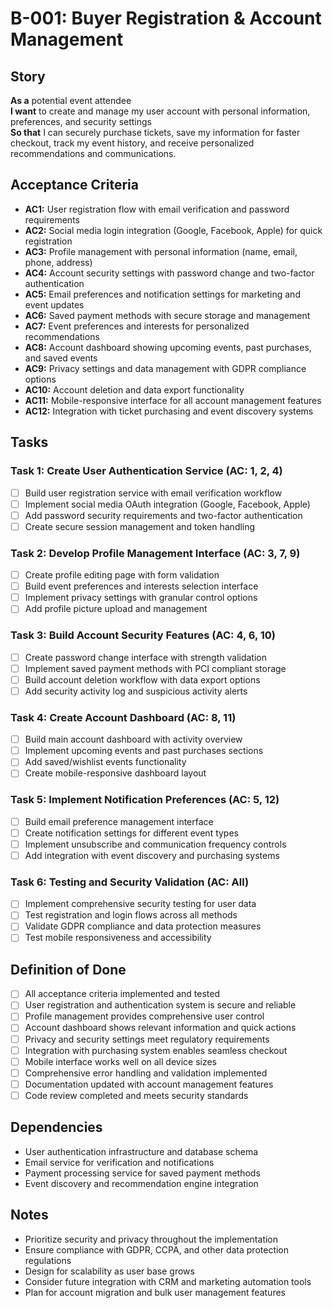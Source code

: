 # B-001: Buyer Registration & Account Management

## Story

**As a** potential event attendee  
**I want** to create and manage my user account with personal information, preferences, and security settings  
**So that** I can securely purchase tickets, save my information for faster checkout, track my event history, and receive personalized recommendations and communications.

## Acceptance Criteria

- **AC1:** User registration flow with email verification and password requirements
- **AC2:** Social media login integration (Google, Facebook, Apple) for quick registration
- **AC3:** Profile management with personal information (name, email, phone, address)
- **AC4:** Account security settings with password change and two-factor authentication
- **AC5:** Email preferences and notification settings for marketing and event updates
- **AC6:** Saved payment methods with secure storage and management
- **AC7:** Event preferences and interests for personalized recommendations
- **AC8:** Account dashboard showing upcoming events, past purchases, and saved events
- **AC9:** Privacy settings and data management with GDPR compliance options
- **AC10:** Account deletion and data export functionality
- **AC11:** Mobile-responsive interface for all account management features
- **AC12:** Integration with ticket purchasing and event discovery systems

## Tasks

### Task 1: Create User Authentication Service (AC: 1, 2, 4)
- [ ] Build user registration service with email verification workflow
- [ ] Implement social media OAuth integration (Google, Facebook, Apple)
- [ ] Add password security requirements and two-factor authentication
- [ ] Create secure session management and token handling

### Task 2: Develop Profile Management Interface (AC: 3, 7, 9)
- [ ] Create profile editing page with form validation
- [ ] Build event preferences and interests selection interface
- [ ] Implement privacy settings with granular control options
- [ ] Add profile picture upload and management

### Task 3: Build Account Security Features (AC: 4, 6, 10)
- [ ] Create password change interface with strength validation
- [ ] Implement saved payment methods with PCI compliant storage
- [ ] Build account deletion workflow with data export options
- [ ] Add security activity log and suspicious activity alerts

### Task 4: Create Account Dashboard (AC: 8, 11)
- [ ] Build main account dashboard with activity overview
- [ ] Implement upcoming events and past purchases sections
- [ ] Add saved/wishlist events functionality
- [ ] Create mobile-responsive dashboard layout

### Task 5: Implement Notification Preferences (AC: 5, 12)
- [ ] Build email preference management interface
- [ ] Create notification settings for different event types
- [ ] Implement unsubscribe and communication frequency controls
- [ ] Add integration with event discovery and purchasing systems

### Task 6: Testing and Security Validation (AC: All)
- [ ] Implement comprehensive security testing for user data
- [ ] Test registration and login flows across all methods
- [ ] Validate GDPR compliance and data protection measures
- [ ] Test mobile responsiveness and accessibility

## Definition of Done

- [ ] All acceptance criteria implemented and tested
- [ ] User registration and authentication system is secure and reliable
- [ ] Profile management provides comprehensive user control
- [ ] Account dashboard shows relevant information and quick actions
- [ ] Privacy and security settings meet regulatory requirements
- [ ] Integration with purchasing system enables seamless checkout
- [ ] Mobile interface works well on all device sizes
- [ ] Comprehensive error handling and validation implemented
- [ ] Documentation updated with account management features
- [ ] Code review completed and meets security standards

## Dependencies

- User authentication infrastructure and database schema
- Email service for verification and notifications
- Payment processing service for saved payment methods
- Event discovery and recommendation engine integration

## Notes

- Prioritize security and privacy throughout the implementation
- Ensure compliance with GDPR, CCPA, and other data protection regulations
- Design for scalability as user base grows
- Consider future integration with CRM and marketing automation tools
- Plan for account migration and bulk user management features 
